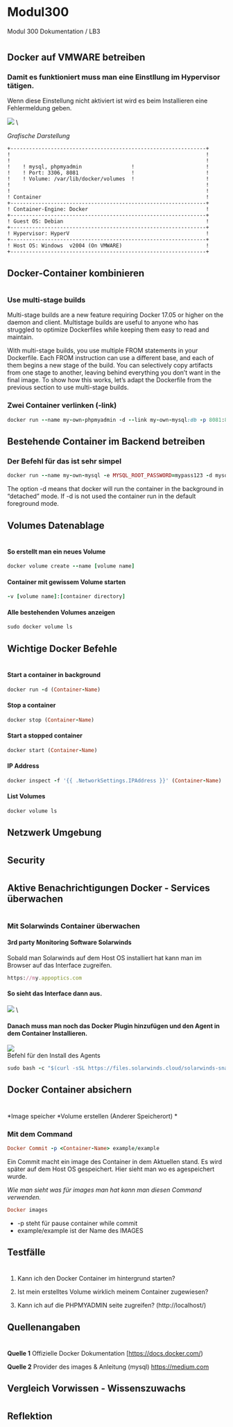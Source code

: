 # Modul300
Modul 300 Dokumentation / LB3
#
## Docker auf VMWARE betreiben
### Damit es funktioniert muss man eine Einstllung im Hypervisor tätigen.&nbsp;
Wenn diese Einstellung nicht aktiviert ist wird es beim Installieren eine Fehlermeldung geben.

![](https://github.com/clproduction/Modul300/blob/master/img_LB3/Virtualize.PNG) \

*Grafische Darstellung*


    +---------------------------------------------------------------+
    !                                                               !	
    !                                                               !
    !    ! mysql, phpmyadmin                !                       !  
    !    ! Port: 3306, 8081                 !                       !         
    !    ! Volume: /var/lib/docker/volumes  !                       !                                                               
    !                                                               !
    !                                                               !	
    ! Container                                                     !	
    +---------------------------------------------------------------+
    ! Container-Engine: Docker                                      !	
    +---------------------------------------------------------------+
    ! Guest OS: Debian                                              !	
    +---------------------------------------------------------------+
    ! Hypervisor: HyperV                                            !	
    +---------------------------------------------------------------+
    ! Host OS: Windows	v2004 (On VMWARE)                           !
    +---------------------------------------------------------------+


## Docker-Container kombinieren
#
### Use multi-stage builds
Multi-stage builds are a new feature requiring Docker 17.05 or higher on the daemon and client. Multistage builds are useful to anyone who has struggled to optimize Dockerfiles while keeping them easy to read and maintain.&nbsp;

With multi-stage builds, you use multiple FROM statements in your Dockerfile. Each FROM instruction can use a different base, and each of them begins a new stage of the build. You can selectively copy artifacts from one stage to another, leaving behind everything you don’t want in the final image. To show how this works, let’s adapt the Dockerfile from the previous section to use multi-stage builds.

### Zwei Container verlinken (-link)
```Ruby
docker run --name my-own-phpmyadmin -d --link my-own-mysql:db -p 8081:80 phpmyadmin/phpmyadmin
```

## Bestehende Container im Backend betreiben
### Der Befehl für das ist sehr simpel
```Ruby
docker run --name my-own-mysql -e MYSQL_ROOT_PASSWORD=mypass123 -d mysql:8.0.1
```
The option -d means that docker will run the container in the background in “detached” mode. If -d is not used the container run in the default foreground mode.
## Volumes Datenablage
#
#### So erstellt man ein neues Volume
```Ruby
docker volume create --name [volume name]
```
#### Container mit gewissem Volume starten
```Ruby
-v [volume name]:[container directory]
```
#### Alle bestehenden Volumes anzeigen
```Ruby
sudo docker volume ls
```
## Wichtige Docker Befehle
#
#### Start a container in background    
```Ruby
docker run -d (Container-Name)
```
#### Stop a container
```Ruby
docker stop (Container-Name)
```
#### Start a stopped container
```Ruby
docker start (Container-Name)
```
#### IP Address
```Ruby
docker inspect -f '{{ .NetworkSettings.IPAddress }}' (Container-Name)
```
#### List Volumes
```Ruby
docker volume ls
```
## Netzwerk Umgebung
#
## Security
#

## Aktive Benachrichtigungen Docker - Services überwachen
#
### Mit Solarwinds Container überwachen
#### 3rd party Monitoring Software Solarwinds 
Sobald man Solarwinds auf dem Host OS installiert hat kann man im Browser auf das Interface zugreifen.
```Ruby
https://my.appoptics.com
```
#### So sieht das Interface dann aus.
![](https://github.com/clproduction/Modul300/blob/master/img_LB3/SolarwindsDockerMonitoringHowItCouldLookLike.png) \
#### Danach muss man noch das Docker Plugin hinzufügen und den Agent in dem Container Installieren.
![](https://github.com/clproduction/Modul300/blob/master/img_LB3/DockerPlugin.PNG) \
Befehl für den Install des Agents
```Ruby
sudo bash -c "$(curl -sSL https://files.solarwinds.cloud/solarwinds-snap-agent-installer.sh)" -s --token 7c0852619bd4280e920d81b9f54d385d4b982930fafa1bd750f41a90908fea42
```
## Docker Container absichern
#
*Image speicher
*Volume erstellen (Anderer Speicherort)
*

### Mit dem Command 
```Ruby
Docker Commit -p <Container-Name> example/example
```
Ein Commit macht ein image des Container in dem Aktuellen stand. Es wird später auf dem Host OS gespeichert. Hier sieht man wo es agespeichert wurde.

*Wie man sieht was für images man hat kann man diesen Command verwenden.*
```Ruby
Docker images
```
* -p steht für pause container while commit
* example/example ist der Name des IMAGES
## Testfälle
#

1. Kann ich den Docker Container im hintergrund starten?
   
2. Ist mein erstelltes Volume wirklich meinem Container zugewiesen?
3. Kann ich auf die PHPMYADMIN seite zugreifen? (http://localhost/)

## Quellenangaben
#
**Quelle 1**
Offizielle Docker Dokumentation 
[https://docs.docker.com/)&nbsp;

**Quelle 2**
Provider des images & Anleitung (mysql)
https://medium.com
## Vergleich Vorwissen - Wissenszuwachs
#
## Reflektion
